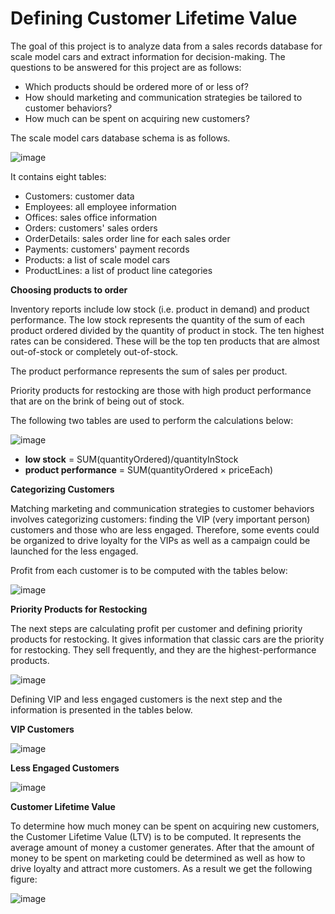 # Defining Customer Lifetime Value

The goal of this project is to analyze data from a sales records database for scale model cars and extract information for decision-making.
The questions to be answered for this project are as follows:
- Which products should be ordered more of or less of?
- How should marketing and communication strategies be tailored to customer behaviors?
- How much can be spent on acquiring new customers?

The scale model cars database schema is as follows.

![image](https://user-images.githubusercontent.com/132544906/236166626-9eecde73-b76f-4e43-91b9-7e52d989dfa9.png)

 
It contains eight tables:

- Customers: customer data
- Employees: all employee information
- Offices: sales office information
- Orders: customers' sales orders
- OrderDetails: sales order line for each sales order
- Payments: customers' payment records
- Products: a list of scale model cars
- ProductLines: a list of product line categories

**Choosing products to order**

Inventory reports include low stock (i.e. product in demand) and product performance. The low stock represents the quantity of the sum of each product ordered divided by the quantity of product in stock. The ten highest rates can be considered. These will be the top ten products that are almost out-of-stock or completely out-of-stock.

The product performance represents the sum of sales per product.

Priority products for restocking are those with high product performance that are on the brink of being out of stock.

The following two tables are used to perform the calculations below:

![image](https://user-images.githubusercontent.com/132544906/236175368-2d3c6d9d-1244-4545-9631-01e6164d6a32.png)

- **low stock** = SUM(quantityOrdered)/quantityInStock
- **product performance** = SUM(quantityOrdered × priceEach)

**Categorizing Customers**

Matching marketing and communication strategies to customer behaviors involves categorizing customers: finding the VIP (very important person) customers and those who are less engaged. Therefore, some events could be organized to drive loyalty for the VIPs as well as a campaign could be launched for the less engaged.

Profit from each customer is to be computed with the tables below:

![image](https://user-images.githubusercontent.com/132544906/236284163-86e56daa-b374-46b4-93a0-342e03f7c02b.png)



**Priority Products for Restocking**

 The next steps are calculating profit per customer and defining priority products for restocking. It gives information that classic cars are the priority for restocking. They sell frequently, and they are the highest-performance products.
 
 ![image](https://user-images.githubusercontent.com/132544906/236609386-4d0212b2-470e-4958-a5f2-8ed998eed5f1.png)
 
 Defining VIP and less engaged customers is the next step and the information is presented in the tables below.
 
 
 **VIP Customers**
 
 
 ![image](https://user-images.githubusercontent.com/132544906/236609922-a30be3e1-e522-4cf3-b7a6-aa1c37ae8f32.png)


**Less Engaged Customers**


![image](https://user-images.githubusercontent.com/132544906/236609943-74743bf8-8f44-49e0-9e9e-3ede606b0a2a.png)


**Customer Lifetime Value**
 
 To determine how much money can be spent on acquiring new customers, the Customer Lifetime Value (LTV) is to be computed. It represents the average amount of money a customer generates. After that the amount of money to be spent on marketing could be determined as well as how to drive loyalty and attract more customers. As a result we get the following figure:
 
 ![image](https://user-images.githubusercontent.com/132544906/236610098-630f29c1-f564-431d-8295-eb0de4036823.png)

 

